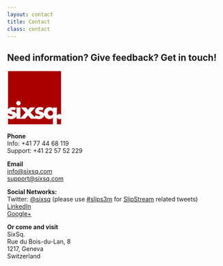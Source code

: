 ```yaml
---
layout: contact
title: Contact
class: contact
---
```


Need information? Give feedback? Get in touch!
-----------

![SixSq logo](img/design/sixsq_logo_128px.png)

**Phone**  
Info: +41 77 44 68 119  
Support: +41 22 57 52 229

**Email**  
[info@sixsq.com](mailto:info@sixsq.com)  
[support@sixsq.com](mailto:support@sixsq.com)

**Social Networks:**  
Twitter: [@sixsq](https://twitter.com/#!/sixsq) (please use
  [#slips3m](https://twitter.com/#!/search/%23slips3m) for
  [SlipStream](/products/slipstream.html) related tweets)  
[LinkedIn](http://www.linkedin.com/company/sixsq)  
[Google+](https://plus.google.com/u/0/b/115601684384239978812/115601684384239978812/posts)
    
**Or come and visit**  
SixSq.  
Rue du Bois-du-Lan, 8  
1217, Geneva  
Switzerland
